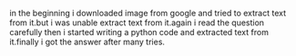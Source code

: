 in the beginning i downloaded image from google and tried to extract text from it.but i was unable extract text from it.again i read the question carefully then i started writing a python code and extracted text from it.finally i got the answer after many tries.
